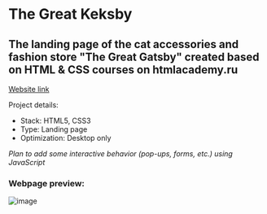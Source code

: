 # The Great Keksby

## The landing page of the cat accessories and fashion store "The Great Gatsby" created based on HTML & CSS courses on htmlacademy.ru

[Website link](https://dmitry1210.github.io/the-great-keksby)

Project details:
* Stack: HTML5, CSS3
* Type: Landing page
* Optimization: Desktop only

_Plan to add some interactive behavior (pop-ups, forms, etc.) using JavaScript_

### Webpage preview:

![image](https://user-images.githubusercontent.com/24962012/185572366-295973fb-d7ee-41ba-9a71-9eafe7630095.png)
